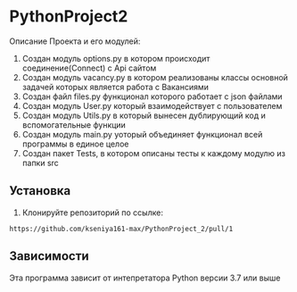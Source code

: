 # PythonProject2
Описание Проекта и его модулей:
1. Создан модуль options.py  в котором происходит соединение(Connect) с Api сайтом
2. Cоздан модуль vacancy.py  в котором реализованы классы основной задачей которых является работа с Вакансиями
3. Создан файл files.py  функционал которого работает с json файлами
4. Создан модуль User.py который взаимодействует с пользователем 
5. Создан модуль Utils.py  в который вынесен дублирующий код и вспомогательные функции
6. Создан модуль main.py уоторый объединяет функционал всей программы в единое целое
7. Создан пакет Tests, в котором описаны тесты к каждому модулю из папки src

## Установка

1. Клонируйте репозиторий по ссылке:
```
https://github.com/kseniya161-max/PythonProject_2/pull/1
```

## Зависимости
Эта программа зависит от интепретатора Python версии 3.7 или выше
